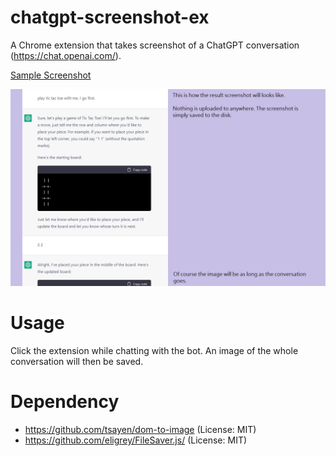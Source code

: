 # chatgpt-screenshot-ex

A Chrome extension that takes screenshot of a ChatGPT conversation (https://chat.openai.com/).

[Sample Screenshot](sample.png)

![Screenshot](screenshot.png)

# Usage

Click the extension while chatting with the bot. An image of the whole conversation will then be saved.

# Dependency

* https://github.com/tsayen/dom-to-image (License: MIT)
* https://github.com/eligrey/FileSaver.js/ (License: MIT)